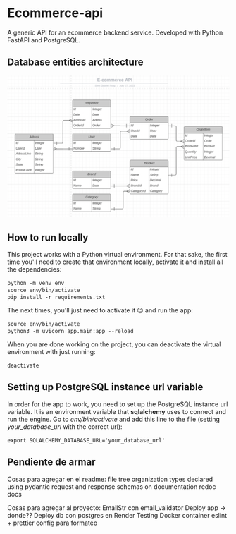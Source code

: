 # Ecommerce-api

A generic API for an ecommerce backend service. Developed with Python FastAPI and PostgreSQL.

## Database entities architecture

![lucidchart diagram screen](assets/db.png)

## How to run locally

This project works with a Python virtual environment. For that sake, the first time you'll need to create that environment locally, activate it and install all the dependencies:

```
python -m venv env
source env/bin/activate
pip install -r requirements.txt
```

The next times, you'll just need to activate it 😉 and run the app:

```
source env/bin/activate
python3 -m uvicorn app.main:app --reload
```

When you are done working on the project, you can deactivate the virtual environment with just running:

```
deactivate
```

## Setting up PostgreSQL instance url variable

In order for the app to work, you need to set up the PostgreSQL instance url variable. It is an environment variable that **sqlalchemy** uses to connect and run the engine. Go to *env/bin/activate* and add this line to the file (setting *your_database_url* with the correct url):

```
export SQLALCHEMY_DATABASE_URL='your_database_url'
```

## Pendiente de armar

Cosas para agregar en el readme:
    file tree organization
    types declared using pydantic
    request and response schemas on documentation
        redoc
        docs

Cosas para agregar al proyecto:
    EmailStr con email_validator
    Deploy app -> donde??
    Deploy db con postgres en Render
    Testing
    Docker container
    eslint + prettier config para formateo